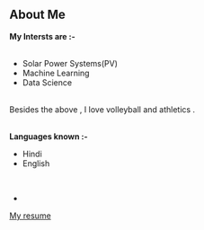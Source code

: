 ## About Me

__My Intersts are :-__<br><br>
- Solar Power Systems(PV)<br>
- Machine Learning<br>
- Data Science
<br><br>

Besides the above , I love volleyball and athletics .
<br><br>

__Languages known :-__
- Hindi <br>
- English <br>
<br>

-
  
[My resume](https://drive.google.com/open?id=1EwLEM1aWmzYcCu2mLqNJrHN__OnxNXEJ)


